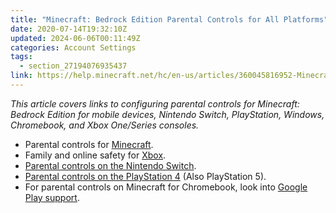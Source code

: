 ```yaml
---
title: "Minecraft: Bedrock Edition Parental Controls for All Platforms"
date: 2020-07-14T19:32:10Z
updated: 2024-06-06T00:11:49Z
categories: Account Settings
tags:
  - section_27194076935437
link: https://help.minecraft.net/hc/en-us/articles/360045816952-Minecraft-Bedrock-Edition-Parental-Controls-for-All-Platforms
---
```


*This article covers links to configuring parental controls for Minecraft: Bedrock Edition for mobile devices, Nintendo Switch, PlayStation, Windows, Chromebook, and Xbox One/Series consoles.* 

- Parental controls for [Minecraft](./Set-Up-Microsoft-Family-Accounts-for-Minecraft-Multiplayer-Games.md).
- Family and online safety for [Xbox](https://support.xbox.com/en-US/help/family-online-safety/browse).
- [Parental controls on the Nintendo Switch](https://www.nintendo.com/switch/parental-controls/).
- [Parental controls on the PlayStation 4](https://www.playstation.com/en-nz/get-help/help-library/my-account/parental-controls/ps4-parental-controls/) (Also PlayStation 5).
- For parental controls on Minecraft for Chromebook, look into [Google Play support](https://support.google.com/families/answer/7103338).
